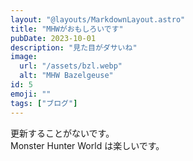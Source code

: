 ```yaml
---
layout: "@layouts/MarkdownLayout.astro"
title: "MHWがおもしろいです"
pubDate: 2023-10-01
description: "見た目がダサいね"
image:
  url: "/assets/bzl.webp"
  alt: "MHW Bazelgeuse"
id: 5
emoji: ""
tags: ["ブログ"]
---
```


更新することがないです。  
Monster Hunter World は楽しいです。
